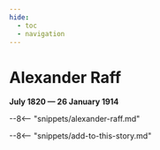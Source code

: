 ```yaml
---
hide:
  - toc
  - navigation 
---
```


# Alexander Raff

**July 1820 — 26 January 1914**

--8<-- "snippets/alexander-raff.md"

--8<-- "snippets/add-to-this-story.md"